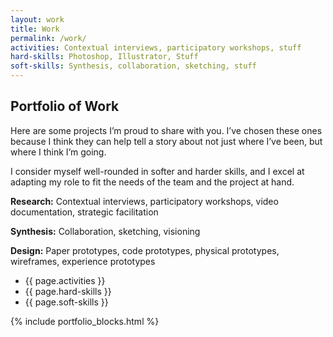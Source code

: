 ```yaml
---
layout: work
title: Work
permalink: /work/
activities: Contextual interviews, participatory workshops, stuff
hard-skills: Photoshop, Illustrator, Stuff
soft-skills: Synthesis, collaboration, sketching, stuff
---
```


## Portfolio of Work

Here are some projects I’m proud to share with you. I’ve chosen these ones because I think they can help tell a story about not just where I’ve been, but where I think I’m going.

I consider myself well-rounded in softer and harder skills, and I excel at adapting my role to fit the needs of the team and the project at hand.

__Research:__ Contextual interviews, participatory workshops, video documentation, strategic facilitation

__Synthesis:__ Collaboration, sketching, visioning

__Design:__ Paper prototypes, code prototypes, physical prototypes, wireframes, experience prototypes

<ul class="work-list">
<li>{{ page.activities }}</li>
<li>{{ page.hard-skills }}</li>
<li>{{ page.soft-skills }}</li>
</ul>

{% include portfolio_blocks.html %}
